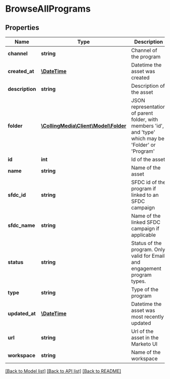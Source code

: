 # BrowseAllPrograms

## Properties
Name | Type | Description | Notes
------------ | ------------- | ------------- | -------------
**channel** | **string** | Channel of the program | 
**created_at** | [**\DateTime**](\DateTime.md) | Datetime the asset was created | [optional] 
**description** | **string** | Description of the asset | [optional] 
**folder** | [**\CollingMedia\Client\Model\Folder**](Folder.md) | JSON representation of parent folder, with members &#39;id&#39;, and &#39;type&#39; which may be &#39;Folder&#39; or &#39;Program&#39; | 
**id** | **int** | Id of the asset | [optional] 
**name** | **string** | Name of the asset | [optional] 
**sfdc_id** | **string** | SFDC id of the program if linked to an SFDC campaign | [optional] 
**sfdc_name** | **string** | Name of the linked SFDC campaign if applicable | [optional] 
**status** | **string** | Status of the program.  Only valid for Email and engagement program types. | 
**type** | **string** | Type of the program | 
**updated_at** | [**\DateTime**](\DateTime.md) | Datetime the asset was most recently updated | [optional] 
**url** | **string** | Url of the asset in the Marketo UI | [optional] 
**workspace** | **string** | Name of the workspace | [optional] 

[[Back to Model list]](../README.md#documentation-for-models) [[Back to API list]](../README.md#documentation-for-api-endpoints) [[Back to README]](../README.md)


